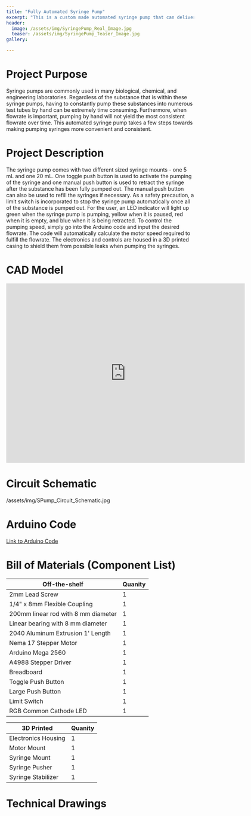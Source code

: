 ```yaml
---
title: "Fully Automated Syringe Pump"
excerpt: "This is a custom made automated syringe pump that can deliver various flow rates of between 1 mL / min and 60 mL / min."
header:
  image: /assets/img/SyringePump_Real_Image.jpg
  teaser: /assets/img/SyringePump_Teaser_Image.jpg
gallery:

---
```

# Project Purpose 

Syringe pumps are commonly used in many biological, chemical, and engineering laboratories. Regardless of the substance that is within these syringe pumps, having to constantly pump these substances into numerous test tubes by hand can be extremely time consuming. Furthermore, when flowrate is important, pumping by hand will not yield the most consistent flowrate over time. This automated syringe pump takes a few steps towards making pumping syringes more convenient and consistent.

# Project Description

The syringe pump comes with two different sized syringe mounts - one 5 mL and one 20 mL. One toggle push button is used to activate the pumping of the syringe and one manual push button is used to retract the syringe after the substance has been fully pumped out. The manual push button can also be used to refill the syringes if necessary. As a safety precaution, a limit switch is incorporated to stop the syringe pump automatically once all of the substance is pumped out. For the user, an LED indicator will light up green when the syringe pump is pumping, yellow when it is paused, red when it is empty, and blue when it is being retracted. To control the pumping speed, simply go into the Arduino code and input the desired flowrate. The code will automatically calculate the motor speed required to fulfill the flowrate. The electronics and controls are housed in a 3D printed casing to shield them from possible leaks when pumping the syringes. 

# CAD Model

<iframe src="https://vanderbilt643.autodesk360.com/shares/public/SH35dfcQT936092f0e430f512e2512051b03?mode=embed" width="640" height="480" allowfullscreen="true" webkitallowfullscreen="true" mozallowfullscreen="true"  frameborder="0"></iframe>

# Circuit Schematic

/assets/img/SPump_Circuit_Schematic.jpg

# Arduino Code

[Link to Arduino Code](/SyringePumpCompletedCode.ino)
# Bill of Materials (Component List)

| Off-the-shelf  | Quanity |
| ------------- | ------------- |
| 2mm Lead Screw  | 1 |
| 1/4" x 8mm Flexible Coupling  | 1  |
| 200mm linear rod with 8 mm diameter  | 1  |
| Linear bearing with 8 mm diameter  | 1  |
| 2040 Aluminum Extrusion 1' Length  | 1  |
| Nema 17 Stepper Motor  | 1  |
| Arduino Mega 2560  | 1  |
| A4988 Stepper Driver  | 1  |
| Breadboard  | 1  |
| Toggle Push Button  | 1  |
| Large Push Button  | 1  |
| Limit Switch  | 1  |
| RGB Common Cathode LED  | 1  |


| 3D Printed  | Quanity |
| ------------- | ------------- |
| Electronics Housing  | 1 |
| Motor Mount  | 1 |
| Syringe Mount  | 1 |
| Syringe Pusher  | 1 |
| Syringe Stabilizer | 1 |

# Technical Drawings
